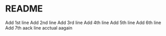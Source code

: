 # README
Add 1st line
Add 2nd line
Add 3rd line
Add 4th line
Add 5th line
Add 6th line
Add 7th aack line
acctual
aagain
